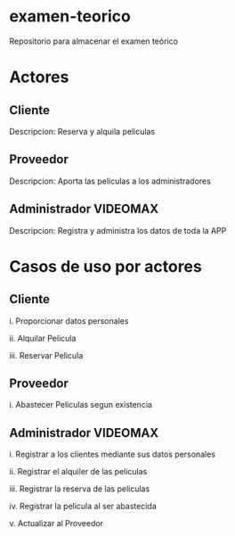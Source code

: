 # examen-teorico
Repositorio para almacenar el examen teórico

# Actores

## Cliente
Descripcion: Reserva y alquila peliculas

## Proveedor
Descripcion: Aporta las películas a los administradores

## Administrador VIDEOMAX
Descripcion: Registra y administra los datos de toda la APP


# Casos de uso por actores

## Cliente
i. Proporcionar datos personales

ii. Alquilar Pelicula

iii. Reservar Pelicula


## Proveedor
i. Abastecer Peliculas segun existencia

## Administrador VIDEOMAX
i. Registrar a los clientes mediante sus datos personales

ii. Registrar el alquiler de las peliculas

iii. Registrar la reserva de las peliculas

iv. Registrar la pelicula al ser abastecida

v. Actualizar al Proveedor
